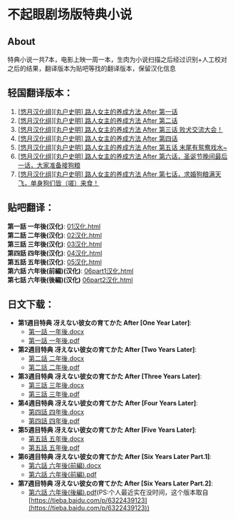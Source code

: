 # 不起眼剧场版特典小说  
## About  
特典小说一共7本，电影上映一周一本，生肉为小说扫描之后经过识别+人工校对之后的结果，翻译版本为贴吧等找的翻译版本，保留汉化信息   
## 轻国翻译版本：  
1. [[悠月汉化组][丸户史明] 路人女主的养成方法 After 第一话](https://zhanghd.tech/saenai-movie-novelty/One-Year-Later/01.md)  
2. [[悠月汉化组][丸户史明] 路人女主的养成方法 After 第二话](https://www.lightnovel.cn/thread-1012959-1-1.html)   
3. [[悠月汉化组][丸户史明] 路人女主的养成方法 After 第三话 败犬交流大会！](https://www.lightnovel.cn/thread-1013033-1-1.html)  
4. [[悠月汉化组][丸户史明] 路人女主的养成方法 After 第四话](https://www.lightnovel.cn/thread-1013081-1-1.html)  
5. [[悠月汉化组][丸户史明] 路人女主的养成方法 After 第五话 末尾有鸳鸯戏水~](https://www.lightnovel.cn/thread-1013176-1-1.html)  
6. [[悠月汉化组][丸户史明] 路人女主的养成方法 After 第六话，圣诞节晚间最后一话，大家准备接狗粮](https://www.lightnovel.cn/thread-1013284-1-1.html)  
7. [[悠月汉化组][丸户史明] 路人女主的养成方法 After 第七话，求婚狗粮满天飞，单身狗们皆（嗟）来食！](https://www.lightnovel.cn/thread-1013386-1-1.html)      

## 贴吧翻译：

**第一話 一年後(汉化)**: [01汉化.html](https://zhanghd.tech/saenai-movie-novelty/One-Year-Later/cn01.html)   
**第二話 二年後(汉化)**: [02汉化.html](https://zhanghd.tech/saenai-movie-novelty/Two-Years-Later/cn02.html)     
**第三話 三年後(汉化)**: [03汉化.html](https://zhanghd.tech/saenai-movie-novelty/Three-Years-Later/cn03.html)  
**第四話 四年後(汉化)**: [04汉化.html](https://zhanghd.tech/saenai-movie-novelty/Four-Years-Later/cn04.html)  
**第五話 五年後(汉化)**: [05汉化.html](https://zhanghd.tech/saenai-movie-novelty/Five-Years-Later/cn05.html)  
**第六話 六年後(前編)(汉化)**: [06part1汉化.html](https://zhanghd.tech/saenai-movie-novelty/Six-Years-Later-Part1/cn06part1.html)    
**第七話 六年後(後編)(汉化)**  [06part2汉化.html](https://zhanghd.tech/saenai-movie-novelty/Six-Years-Later-Part2/cn06part2.html)  

## 日文下载：
- **第1週目特典 冴えない彼女の育てかた After [One Year Later]**:   
  - [第一話 一年後.docx](https://zhanghd.tech/saenai-movie-novelty/One-Year-Later/01.docx)  
  - [第一話 一年後.pdf](https://zhanghd.tech/saenai-movie-novelty/One-Year-Later/01.pdf)   
- **第2週目特典 冴えない彼女の育てかた After [Two Years Later]**:   
  - [第二話 二年後.docx](https://zhanghd.tech/saenai-movie-novelty/Two-Years-Later/02.docx)  
  - [第二話 二年後.pdf](https://zhanghd.tech/saenai-movie-novelty/Two-Years-Later/02.pdf)
- **第3週目特典 冴えない彼女の育てかた After [Three Years Later]**:   
  - [第三話 三年後.docx](https://zhanghd.tech/saenai-movie-novelty/Three-Years-Later/03.docx)  
  - [第三話 三年後.pdf](https://zhanghd.tech/saenai-movie-novelty/Three-Years-Later/03.pdf)  
- **第4週目特典 冴えない彼女の育てかた After [Four Years Later]**:   
  - [第四話 四年後.docx](https://zhanghd.tech/saenai-movie-novelty/Four-Years-Later/04.docx)  
  - [第四話 四年後.pdf](https://zhanghd.tech/saenai-movie-novelty/Four-Years-Later/04.pdf)  
- **第5週目特典 冴えない彼女の育てかた After [Five Years Later]**:   
  - [第五話 五年後.docx](https://zhanghd.tech/saenai-movie-novelty/Five-Years-Later/05.docx)  
  - [第五話 五年後.pdf](https://zhanghd.tech/saenai-movie-novelty/Five-Years-Later/05.pdf)    
- **第6週目特典 冴えない彼女の育てかた After [Six Years Later Part.1]**:   
  - [第六話 六年後(前編).docx](https://zhanghd.tech/saenai-movie-novelty/Six-Years-Later-Part1/06part1.docx)
  - [第六話 六年後(前編).pdf](https://zhanghd.tech/saenai-movie-novelty/Six-Years-Later-Part1/06part1.pdf)
- **第7週目特典 冴えない彼女の育てかた After [Six Years Later Part.2]**:   
  - [第六話 六年後(後編).pdf](https://zhanghd.tech/saenai-movie-novelty/Six-Years-Later-Part2/06part2.pdf)(PS:个人最近实在没时间，这个版本取自[https://tieba.baidu.com/p/6322439123](https://tieba.baidu.com/p/6322439123))  
